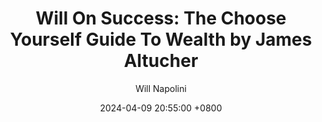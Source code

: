 ---
title: "Will On Success: The Choose Yourself Guide To Wealth by James Altucher"
author: Will Napolini
date: 2024-04-09 20:55:00 +0800
categories: [Mindset, Book-summaries]
tags:
  [
    choose-yourself-guide-to-wealth,
    james-altucher,
    wealth-creation,
    financial-freedom,
    self-help,
    personal-finance,
    entrepreneurship,
    investing,
    passive-income,
    financial-independence,
    success-mindset,
    money-management,
    personal-development,
    business-strategies,
    wealth-building
  ]
image: https://pbs.twimg.com/media/GO1ja0JWsAIOOkc?format=jpg&name=large
alt: "Will On Success: The Choose Yourself Guide To Wealth by James Altucher"
fallback:
  - 
  # Replace with the URL of your backup image
  -
  # Replace with the URL of your backup image
---